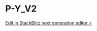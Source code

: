 # P-Y_V2

[Edit in StackBlitz next generation editor ⚡️](https://stackblitz.com/~/github.com/HxSx79/P-Y_V2)